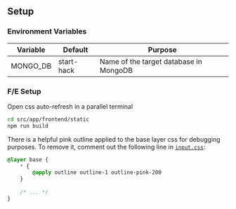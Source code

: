 ## Setup

### Environment Variables

| Variable | Default | Purpose |
|----------|---------|---------|
| MONGO_DB     | start-hack  | Name of the target database in MongoDB |

### F/E Setup

Open css auto-refresh in a parallel terminal

```bash
cd src/app/frontend/static
npm run build
```

There is a helpful pink outline applied to the base layer css for debugging purposes. To remove it, comment out the following line in [`input.css`](src/app/frontend/static/css/input.css):

```css
@layer base {
    * {
        @apply outline outline-1 outline-pink-200 
    }
    
    /* ... */
}
```